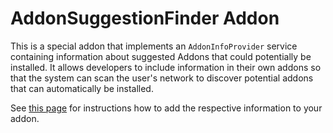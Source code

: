 # AddonSuggestionFinder Addon

This is a special addon that implements an `AddonInfoProvider` service containing information about suggested Addons that could potentially be installed.
It allows developers to include information in their own addons so that the system can scan the user's network to discover potential addons that can automatically be installed.

See [this page](https://www.openhab.org/docs/developer/addons/addon.html) for instructions how to add the respective information to your addon.
